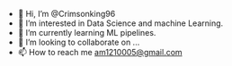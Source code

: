 - 👋 Hi, I’m @Crimsonking96
- 👀 I’m interested in Data Science and machine Learning.
- 🌱 I’m currently learning ML pipelines.
- 💞️ I’m looking to collaborate on ...
- 📫 How to reach me am1210005@gmail.com

<!---
Crimsonking96/Crimsonking96 is a ✨ special ✨ repository because its `README.md` (this file) appears on your GitHub profile.
You can click the Preview link to take a look at your changes.
--->
